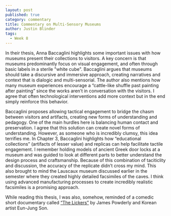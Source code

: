 ```yaml
---
layout: post
published: true
category: commentary
title: Commentary on Multi-Sensory Museums
author: Justin Blinder
tags:
  - Week 8
---
```

In their thesis, Anna Baccaglini highlights some important issues with how museums present their collections to visitors. A key concern is that museums predominantly focus on visual engagement, and often through basic labels in a sterile "white cube". Baccaglini argues that museums should take a discursive and immersive approach, creating narratives and context that is dialogic and multi-sensorial.  The author also mentions how many museum experiences encourage a “cattle-like shuffle past painting after painting” since the works aren’t in conversation with the visitors. I agree that often technological interventions add more context but in the end simply reinforce this behavior. 

Baccaglini proposes allowing tactical engagement to bridge the chasm between visitors and artifacts, creating new forms of understanding and pedagogy. One of the main hurdles here is balancing human contact and preservation. I agree that this solution can create novel forms of understanding. However, as someone who is incredibly clumsy, this idea terrifies me. In Chapter 3, Baccaglini highlights how “educational collections” (artifacts of lesser value) and replicas can help facilitate tactile engagement. I remember holding models of ancient Greek door locks at a museum and was guided to look at different parts to better understand the design process and craftsmanship. Because of this combination of taciticlity and discussion, the accuracy of the replicate didn’t cross my mind. This also brought to mind the Lauscaux museum discussed earlier in the semester where they created highly detailed facsimiles of the caves. I think using advanced manufacturing processes to create incredibly realistic facsimiles is a promising approach. 

While reading this thesis, I was also, somehow, reminded of a comedic short documentary called [“The Lickers”](https://vimeo.com/93866655) by James Powderly and Korean artist Eun-Jung Son.
